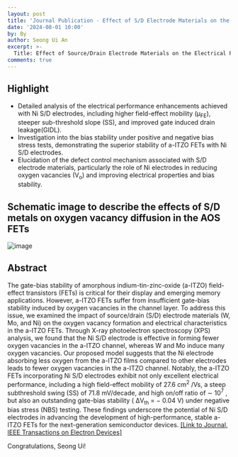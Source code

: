```yaml
---
layout: post
title: 'Journal Publication - Effect of S/D Electrode Materials on the Electronic Performance and Stability of a-ITZO FETs'
date: '2024-08-01 10:00'
by: By
author: Seong Ui An
excerpt: >-
  Title: Effect of Source/Drain Electrode Materials on the Electrical Performance and Stability of Amorphous Indium-Tin-Zinc-Oxide FETs
comments: true
---
```

## Highlight

- Detailed analysis of the electrical performance enhancements achieved with Ni S/D electrodes, including higher field-effect mobility (µ<sub>FE</sub>), steeper sub-threshold slope (SS), and improved gate induced drain leakage(GIDL).
- Investigation into the bias stability under positive and negative bias stress tests, demonstrating the superior stability of a-ITZO FETs with Ni S/D electrodes.
- Elucidation of the defect control mechanism associated with S/D electrode materials, particularly the role of Ni electrodes in reducing oxygen vacancies (V<sub>o</sub>) and improving electrical properties and bias stability.

## Schematic image to describe the effects of S/D metals on oxygen vacancy diffusion in the AOS FETs

![image](https://github.com/user-attachments/assets/50522d4f-8157-4534-85ee-565298a6c273)

## Abstract
The gate-bias stability of amorphous indium-tin-zinc-oxide (a-ITZO) field-effect transistors (FETs) is critical for their display and emerging memory applications. However, a-ITZO FETs suffer from insufficient gate-bias stability induced by oxygen vacancies in the channel layer. To address this issue, we examined the impact of source/drain (S/D) electrode materials (W, Mo, and Ni) on the oxygen vacancy formation and electrical characteristics in the a-ITZO FETs. Through X-ray photoelectron spectroscopy (XPS) analysis, we found that the Ni S/D electrode is effective in forming fewer oxygen vacancies in the a-ITZO channel, whereas W and Mo induce many oxygen vacancies. Our proposed model suggests that the Ni electrode absorbing less oxygen from the a-ITZO films compared to other electrodes leads to fewer oxygen vacancies in the a-ITZO channel. Notably, the a-ITZO FETs incorporating Ni S/D electrodes exhibit not only excellent electrical performance, including a high field-effect mobility of 27.6 cm<sup>2</sup> /Vs, a steep subthreshold swing (SS) of 71.8 mV/decade, and high on/off ratio of ∼ 10<sup>7</sup> , but also an outstanding gate-bias stability ( ΔV<sub>th</sub> = − 0.04 V) under negative bias stress (NBS) testing. These findings underscore the potential of Ni S/D electrodes in advancing the development of high-performance, stable a-ITZO FETs for the next-generation semiconductor devices.
[[Link to Journal, IEEE Transactions on Electron Devices]](https://ieeexplore.ieee.org/document/10620402)

Congratulations, Seong Ui!
